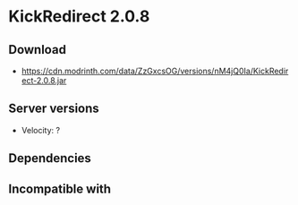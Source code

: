 # KickRedirect 2.0.8
## Download
- https://cdn.modrinth.com/data/ZzGxcsOG/versions/nM4jQ0Ia/KickRedirect-2.0.8.jar

## Server versions
- Velocity: ?

## Dependencies

## Incompatible with